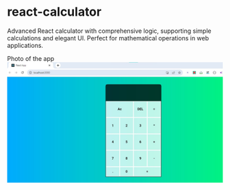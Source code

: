 # react-calculator
Advanced React calculator with comprehensive logic, supporting simple calculations and elegant UI. Perfect for mathematical operations in web applications.

Photo of the app
![Alt Text](./photo1.jpg)

